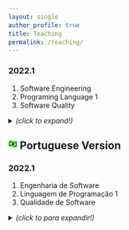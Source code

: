 ```yaml
---
layout: single
author_profile: true
title: Teaching
permalink: /teaching/
---
```


### 2022.1
1. Software Engineering
1. Programing Language 1
1. Software Quality

<details>
  <summary> <b> </b> <i>(click to expand!)</i> </summary>

### 2021.2
1. Engenharia de Software
1. Linguagem de Programação 1
1. Qualidade de Software

### 2021.1
1. Engenharia de Software
1. Linguagem de Programação 1
1. Qualidade de Software

### 2020.2 
1. Engenharia de Software
1. Linguagem de Programação 1
1. Qualidade de Software

### 2020.1
1. Engenharia de Software
1. Jogos Digitais
1. Linguagem de Programação 1
1. Processo de Desenvolvimento Ágil de Sistemas Web (Posweb)

### 2019.2
1. Gestão e Avaliação de Sistemas
1. Interface Homem-Máquina
1. Linguagem de Programação 1
1. Análise e Projeto de Sistemas Web (Posweb)

### 2019.1
1. Gestão e Avaliação de Sistemas
1. Interface Homem-Máquina
1. Linguagem de Programação 1

### 2015.2
1. Engenharia de Software
1. Linguagem de Programação 1
1. Sistemas de Apoio a Decisão

### 2015.1
1. Comércio Eletrônico
1. Engenharia de Software

### 2014.2
1. Comércio Eletrônico
1. Linguagem de Programação 1

### 2014.1 
1. Comércio Eletrônico
1. Linguagem de Programação 1

### 2013.2
1. Comércio Eletrônico
1. Linguagem de Programação 1
1. Segurança de Sistemas

### 2013.1
1. Comércio Eletrônico
1. Engenharia de Software
1. Linguagem de Programação 1
1. Sistemas Operacionais

### 2012.2
1. Segurança de Sistemas
1. Técnicas de Programação
1. Linguagem de Programação 1
1. Sistemas Operacionais

### 2011.2
1. Elementos de Informática
1. Tecnologia Aplicada a EAD

### 2011.1
1. Banco de Dados
1. Projeto de Banco de Dados
1. Segurança em Sistemas de Informação
1. Teoria da Computação

### 2010.2
1. Banco de Dados
1. Projeto de Banco de Dados
1. Segurança em Sistemas de Informação
1. Teoria da Computação

### 2010.1
1. Jogos Educacionais
1. Linguagem de Programação 2


</details>


## <img src="/images/br_flag.png" alt="Portuguese version" style="height: 18px; width:18px;"/> Portuguese Version 

### 2022.1
1. Engenharia de Software
1. Linguagem de Programação 1
1. Qualidade de Software

<details>
  <summary> <b> </b> <i>(click to para expandir!)</i> </summary>

### 2021.2
1. Engenharia de Software
1. Linguagem de Programação 1
1. Qualidade de Software

### 2021.1
1. Engenharia de Software
1. Linguagem de Programação 1
1. Qualidade de Software

### 2020.2 
1. Engenharia de Software
1. Linguagem de Programação 1
1. Qualidade de Software

### 2020.1
1. Engenharia de Software
1. Jogos Digitais
1. Linguagem de Programação 1
1. Processo de Desenvolvimento Ágil de Sistemas Web (Posweb)

### 2019.2
1. Gestão e Avaliação de Sistemas
1. Interface Homem-Máquina
1. Linguagem de Programação 1
1. Análise e Projeto de Sistemas Web (Posweb)

### 2019.1
1. Gestão e Avaliação de Sistemas
1. Interface Homem-Máquina
1. Linguagem de Programação 1

### 2015.2
1. Engenharia de Software
1. Linguagem de Programação 1
1. Sistemas de Apoio a Decisão

### 2015.1
1. Comércio Eletrônico
1. Engenharia de Software

### 2014.2
1. Comércio Eletrônico
1. Linguagem de Programação 1

### 2014.1 
1. Comércio Eletrônico
1. Linguagem de Programação 1

### 2013.2
1. Comércio Eletrônico
1. Linguagem de Programação 1
1. Segurança de Sistemas

### 2013.1
1. Comércio Eletrônico
1. Engenharia de Software
1. Linguagem de Programação 1
1. Sistemas Operacionais

### 2012.2
1. Segurança de Sistemas
1. Técnicas de Programação
1. Linguagem de Programação 1
1. Sistemas Operacionais

### 2011.2
1. Elementos de Informática
1. Tecnologia Aplicada a EAD

### 2011.1
1. Banco de Dados
1. Projeto de Banco de Dados
1. Segurança em Sistemas de Informação
1. Teoria da Computação

### 2010.2
1. Banco de Dados
1. Projeto de Banco de Dados
1. Segurança em Sistemas de Informação
1. Teoria da Computação

### 2010.1
1. Jogos Educacionais
1. Linguagem de Programação 2

</details>